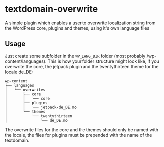 textdomain-overwrite
====================

A simple plugin which enables a user to overwrite localization string from the WordPress core, 
plugins and themes, using it's own language files


## Usage

Just create some subfolder in the `WP_LANG_DIR` folder (most probably /wp-content/languages). 
This is how your folder structure might look like, if you overwrite the core, the jetpack plugin 
and the twentythirteen theme for the locale de_DE:

```
wp-content
├── languages
│   └── overwrites
│       ├── core
│       │   └── core
│       ├── plugins
│       │   └── jetpack-de_DE.mo
│       └── themes
│           └── twentythirteen
│               └── de_DE.mo
```

The overwrite files for the core and the themes should only be named with the locale, the files for 
plugins must be prepended with the name of the textdomain.
